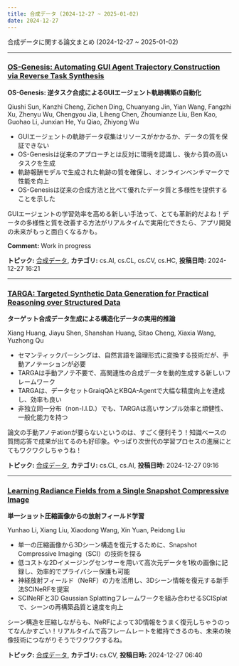```yaml
---
title: 合成データ (2024-12-27 ~ 2025-01-02)
date: 2024-12-27
---
```


合成データに関する論文まとめ (2024-12-27 ~ 2025-01-02)


- - -

### [OS-Genesis: Automating GUI Agent Trajectory Construction via Reverse Task Synthesis](http://arxiv.org/abs/2412.19723)

**OS-Genesis: 逆タスク合成によるGUIエージェント軌跡構築の自動化**

Qiushi Sun, Kanzhi Cheng, Zichen Ding, Chuanyang Jin, Yian Wang, Fangzhi Xu, Zhenyu Wu, Chengyou Jia, Liheng Chen, Zhoumianze Liu, Ben Kao, Guohao Li, Junxian He, Yu Qiao, Zhiyong Wu

- GUIエージェントの軌跡データ収集はリソースがかかるか、データの質を保証できない
- OS-Genesisは従来のアプローチとは反対に環境を認識し、後から質の高いタスクを生成
- 軌跡報酬モデルで生成された軌跡の質を確保し、オンラインベンチマークで性能を向上
- OS-Genesisは従来の合成方法と比べて優れたデータ質と多様性を提供することを示した

GUIエージェントの学習効率を高める新しい手法って、とても革新的だよね！データの多様性と質を改善する方法がリアルタイムで実用化できたら、アプリ開発の未来がもっと面白くなるかも。

**Comment:** Work in progress

**トピック:** [合成データ](../../sd), **カテゴリ:** cs.AI, cs.CL, cs.CV, cs.HC, **投稿日時:** 2024-12-27 16:21


- - -

### [TARGA: Targeted Synthetic Data Generation for Practical Reasoning over Structured Data](http://arxiv.org/abs/2412.19544)

**ターゲット合成データ生成による構造化データの実用的推論**

Xiang Huang, Jiayu Shen, Shanshan Huang, Sitao Cheng, Xiaxia Wang, Yuzhong Qu

- セマンティックパーシングは、自然言語を論理形式に変換する技術だが、手動アノテーションが必要
- TARGAは手動アノテ不要で、高関連性の合成データを動的生成する新しいフレームワーク
- TARGAは、データセットGraiqQAとKBQA-Agentで大幅な精度向上を達成し、効率も良い
- 非独立同一分布（non-I.I.D.）でも、TARGAは高いサンプル効率と頑健性、一般化能力を持つ

論文の手動アノテationが要らないというのは、すごく便利そう！知識ベースの質問応答で成果が出てるのも好印象。やっぱり次世代の学習プロセスの進展にとてもワクワクしちゃうね！



**トピック:** [合成データ](../../sd), **カテゴリ:** cs.CL, cs.AI, **投稿日時:** 2024-12-27 09:16


- - -

### [Learning Radiance Fields from a Single Snapshot Compressive Image](http://arxiv.org/abs/2412.19483)

**単一ショット圧縮画像からの放射フィールド学習**

Yunhao Li, Xiang Liu, Xiaodong Wang, Xin Yuan, Peidong Liu

- 単一の圧縮画像から3Dシーン構造を復元するために、Snapshot Compressive Imaging（SCI）の技術を探る
- 低コストな2Dイメージングセンサーを用いて高次元データを1枚の画像に記録し、効率的でプライバシー保護も可能
- 神経放射フィールド（NeRF）の力を活用し、3Dシーン情報を復元する新手法SCINeRFを提案
- SCINeRFと3D Gaussian Splattingフレームワークを組み合わせるSCISplatで、シーンの再構築品質と速度を向上

シーン構造を圧縮しながらも、NeRFによって3D情報をうまく復元しちゃうのってなんかすごい！リアルタイムで高フレームレートを維持できるのも、未来の映像技術につながりそうでワクワクするね。



**トピック:** [合成データ](../../sd), **カテゴリ:** cs.CV, **投稿日時:** 2024-12-27 06:40
